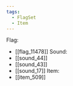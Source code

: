 ```yaml
---
tags:
  - FlagSet
  - Item
---
```

Flag:
- [[flag_11478]]
Sound:
- [[sound_44]]
- [[sound_43]]
- [[sound_17]]
Item:
- [[item_509]]
